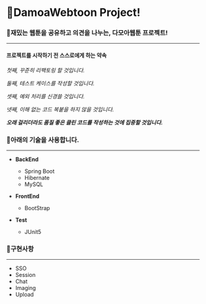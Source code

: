 # 📖DamoaWebtoon Project!

### 🔅재밌는 웹툰을 공유하고 의견을 나누는, 다모아웹툰 프로젝트!
* ***
#### 프로젝트를 시작하기 전 스스로에게 하는 약속
*첫째, 꾸준히 리팩토링 할 것입니다.*

*둘째, 테스트 케이스를 작성할 것입니다.*

*셋째, 예외 처리를 신경쓸 것입니다.* 

*넷째, 이해 없는 코드 복붙을 하지 않을 것입니다.* 

***오래 걸리더라도 품질 좋은 클린 코드를 작성하는 것에 집중할 것입니다.***

### 🔅아래의 기술을 사용합니다.
* ***
* **BackEnd**
  * Spring Boot
  * Hibernate
  * MySQL
  
* **FrontEnd**
  * BootStrap

* **Test**
  * JUnit5


### 🔅구현사항
  * ***
* SSO
* Session
* Chat
* Imaging
* Upload